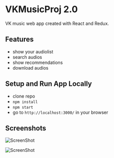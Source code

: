 # VKMusicProj 2.0
VK music web app created with React and Redux.

## Features
+ show your audiolist
+ search audios
+ show recommendations
+ download audios

## Setup and Run App Locally
+ clone repo
+ `npm install`
+ `npm start`
+ go to `http://localhost:3000/` in your browser


## Screenshots

![ScreenShot](https://raw.githubusercontent.com/LyudmilaP/VKMusicProj/master/app/media/screen_auth.png)

![ScreenShot](https://github.com/LyudmilaP/VKMusicProj/blob/master/app/media/screen.png)
